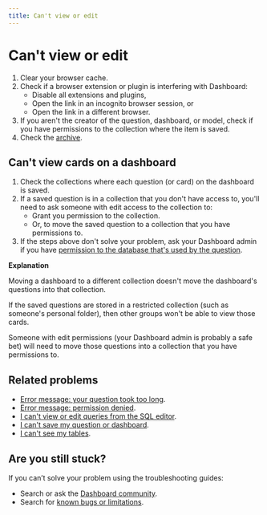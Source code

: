```yaml
---
title: Can't view or edit
---
```


# Can't view or edit

1. Clear your browser cache.
2. Check if a browser extension or plugin is interfering with Dashboard:
   - Disable all extensions and plugins,
   - Open the link in an incognito browser session, or
   - Open the link in a different browser.
3. If you aren't the creator of the question, dashboard, or model, check if you have permissions to the collection where the item is saved.
4. Check the [archive](../exploration-and-organization/history.md#viewing-the-archive).

## Can't view cards on a dashboard

1. Check the collections where each question (or card) on the dashboard is saved.
2. If a saved question is in a collection that you don't have access to, you'll need to ask someone with edit access to the collection to:
    - Grant you permission to the collection.
    - Or, to move the saved question to a collection that you have permissions to.
3. If the steps above don't solve your problem, ask your Dashboard admin if you have [permission to the database that's used by the question](../permissions/data.md#block-access).

**Explanation**

Moving a dashboard to a different collection doesn't move the dashboard's questions into that collection.

If the saved questions are stored in a restricted collection (such as someone's personal folder), then other groups won't be able to view those cards.

Someone with edit permissions (your Dashboard admin is probably a safe bet) will need to move those questions into a collection that you have permissions to.

## Related problems

- [Error message: your question took too long](./timeout.md).
- [Error message: permission denied](./data-permissions.md#getting-a-permission-denied-error-message).
- [I can't view or edit queries from the SQL editor](./data-permissions.md#a-user-group-cant-access-the-sql-editor).
- [I can't save my question or dashboard](./proxies.md).
- [I can't see my tables](./cant-see-tables.md).

## Are you still stuck?

If you can’t solve your problem using the troubleshooting guides:

- Search or ask the [Dashboard community](https://discourse.metabase.com/).
- Search for [known bugs or limitations](./known-issues.md).
